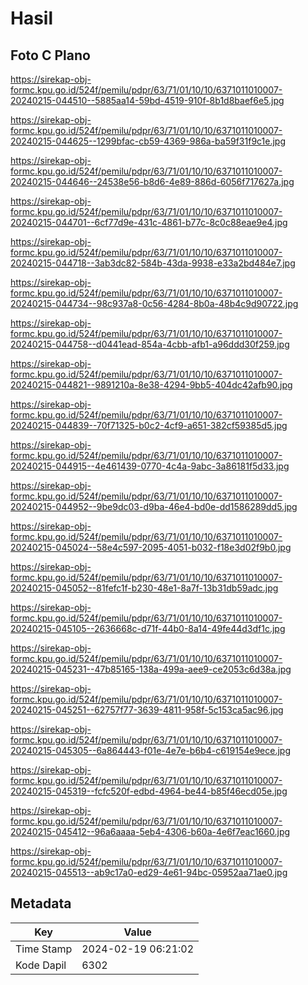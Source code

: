 # Hasil

## Foto C Plano

https://sirekap-obj-formc.kpu.go.id/524f/pemilu/pdpr/63/71/01/10/10/6371011010007-20240215-044510--5885aa14-59bd-4519-910f-8b1d8baef6e5.jpg

https://sirekap-obj-formc.kpu.go.id/524f/pemilu/pdpr/63/71/01/10/10/6371011010007-20240215-044625--1299bfac-cb59-4369-986a-ba59f31f9c1e.jpg

https://sirekap-obj-formc.kpu.go.id/524f/pemilu/pdpr/63/71/01/10/10/6371011010007-20240215-044646--24538e56-b8d6-4e89-886d-6056f717627a.jpg

https://sirekap-obj-formc.kpu.go.id/524f/pemilu/pdpr/63/71/01/10/10/6371011010007-20240215-044701--6cf77d9e-431c-4861-b77c-8c0c88eae9e4.jpg

https://sirekap-obj-formc.kpu.go.id/524f/pemilu/pdpr/63/71/01/10/10/6371011010007-20240215-044718--3ab3dc82-584b-43da-9938-e33a2bd484e7.jpg

https://sirekap-obj-formc.kpu.go.id/524f/pemilu/pdpr/63/71/01/10/10/6371011010007-20240215-044734--98c937a8-0c56-4284-8b0a-48b4c9d90722.jpg

https://sirekap-obj-formc.kpu.go.id/524f/pemilu/pdpr/63/71/01/10/10/6371011010007-20240215-044758--d0441ead-854a-4cbb-afb1-a96ddd30f259.jpg

https://sirekap-obj-formc.kpu.go.id/524f/pemilu/pdpr/63/71/01/10/10/6371011010007-20240215-044821--9891210a-8e38-4294-9bb5-404dc42afb90.jpg

https://sirekap-obj-formc.kpu.go.id/524f/pemilu/pdpr/63/71/01/10/10/6371011010007-20240215-044839--70f71325-b0c2-4cf9-a651-382cf59385d5.jpg

https://sirekap-obj-formc.kpu.go.id/524f/pemilu/pdpr/63/71/01/10/10/6371011010007-20240215-044915--4e461439-0770-4c4a-9abc-3a86181f5d33.jpg

https://sirekap-obj-formc.kpu.go.id/524f/pemilu/pdpr/63/71/01/10/10/6371011010007-20240215-044952--9be9dc03-d9ba-46e4-bd0e-dd1586289dd5.jpg

https://sirekap-obj-formc.kpu.go.id/524f/pemilu/pdpr/63/71/01/10/10/6371011010007-20240215-045024--58e4c597-2095-4051-b032-f18e3d02f9b0.jpg

https://sirekap-obj-formc.kpu.go.id/524f/pemilu/pdpr/63/71/01/10/10/6371011010007-20240215-045052--81fefc1f-b230-48e1-8a7f-13b31db59adc.jpg

https://sirekap-obj-formc.kpu.go.id/524f/pemilu/pdpr/63/71/01/10/10/6371011010007-20240215-045105--2636668c-d71f-44b0-8a14-49fe44d3df1c.jpg

https://sirekap-obj-formc.kpu.go.id/524f/pemilu/pdpr/63/71/01/10/10/6371011010007-20240215-045231--47b85165-138a-499a-aee9-ce2053c6d38a.jpg

https://sirekap-obj-formc.kpu.go.id/524f/pemilu/pdpr/63/71/01/10/10/6371011010007-20240215-045251--62757f77-3639-4811-958f-5c153ca5ac96.jpg

https://sirekap-obj-formc.kpu.go.id/524f/pemilu/pdpr/63/71/01/10/10/6371011010007-20240215-045305--6a864443-f01e-4e7e-b6b4-c619154e9ece.jpg

https://sirekap-obj-formc.kpu.go.id/524f/pemilu/pdpr/63/71/01/10/10/6371011010007-20240215-045319--fcfc520f-edbd-4964-be44-b85f46ecd05e.jpg

https://sirekap-obj-formc.kpu.go.id/524f/pemilu/pdpr/63/71/01/10/10/6371011010007-20240215-045412--96a6aaaa-5eb4-4306-b60a-4e6f7eac1660.jpg

https://sirekap-obj-formc.kpu.go.id/524f/pemilu/pdpr/63/71/01/10/10/6371011010007-20240215-045513--ab9c17a0-ed29-4e61-94bc-05952aa71ae0.jpg


## Metadata

| Key        | Value               |
| ---------- | ------------------- |
| Time Stamp | 2024-02-19 06:21:02 |
| Kode Dapil | 6302                |



